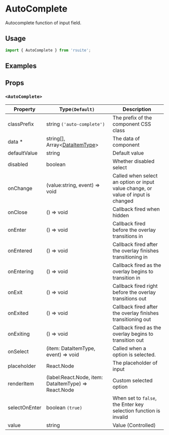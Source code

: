 # AutoComplete

Autocomplete function of input field.

## Usage

```js
import { AutoComplete } from 'rsuite';
```

## Examples

<!--{demo}-->

## Props

### `<AutoComplete>`

| Property      | Type`(Default)`                                      | Description                                                                      |
| ------------- | ---------------------------------------------------- | -------------------------------------------------------------------------------- |
| classPrefix   | string `('auto-complete')`                           | The prefix of the component CSS class                                            |
| data \*       | string[], Array&lt;[DataItemType](#types)&gt;        | The data of component                                                            |
| defaultValue  | string                                               | Default value                                                                    |
| disabled      | boolean                                              | Whether disabled select                                                          |
| onChange      | (value:string, event) => void                        | Called when select an option or input value change, or value of input is changed |
| onClose       | () => void                                           | Callback fired when hidden                                                       |
| onEnter       | () => void                                           | Callback fired before the overlay transitions in                                 |
| onEntered     | () => void                                           | Callback fired after the overlay finishes transitioning in                       |
| onEntering    | () => void                                           | Callback fired as the overlay begins to transition in                            |
| onExit        | () => void                                           | Callback fired right before the overlay transitions out                          |
| onExited      | () => void                                           | Callback fired after the overlay finishes transitioning out                      |
| onExiting     | () => void                                           | Callback fired as the overlay begins to transition out                           |
| onSelect      | (item: DataItemType, event) => void                  | Called when a option is selected.                                                |
| placeholder   | React.Node                                           | The placeholder of input                                                         |
| renderItem    | (label:React.Node, item: DataItemType) => React.Node | Custom selected option                                                           |
| selectOnEnter | boolean `(true)`                                     | When set to `false`, the Enter key selection function is invalid                 |
| value         | string                                               | Value (Controlled)                                                               |
